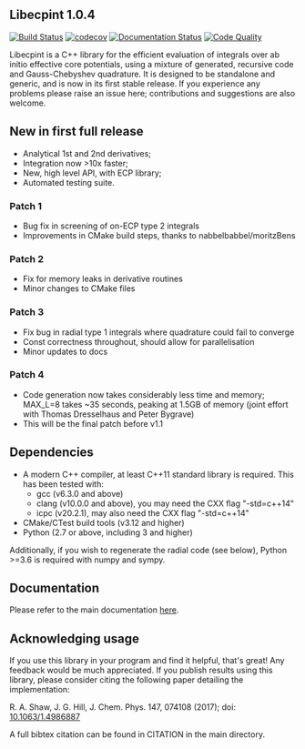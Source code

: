 ## Libecpint 1.0.4

[![Build Status](https://dev.azure.com/robertshaw383/libecpint/_apis/build/status/robashaw.libecpint?branchName=master)](https://dev.azure.com/robertshaw383/libecpint/_build/latest?definitionId=2&branchName=master)
[![codecov](https://codecov.io/gh/robashaw/libecpint/branch/master/graph/badge.svg)](https://codecov.io/gh/robashaw/libecpint)
[![Documentation Status](https://readthedocs.org/projects/libecpint/badge/?version=latest)](https://libecpint.readthedocs.io/en/latest/index.html)
[![Code Quality](https://www.code-inspector.com/project/15206/status/svg)]()

Libecpint is a C++ library for the efficient evaluation of integrals over ab initio effective core potentials, using a mixture of generated, recursive code and Gauss-Chebyshev quadrature. It is designed to be standalone and generic, and is now in its first stable release. If you experience any problems please raise an issue here; contributions and suggestions are also welcome.

## New in first full release

- Analytical 1st and 2nd derivatives;
- Integration now >10x faster;
- New, high level API, with ECP library;
- Automated testing suite.

### Patch 1

- Bug fix in screening of on-ECP type 2 integrals
- Improvements in CMake build steps, thanks to nabbelbabbel/moritzBens

### Patch 2

- Fix for memory leaks in derivative routines
- Minor changes to CMake files

### Patch 3

- Fix bug in radial type 1 integrals where quadrature could fail to converge
- Const correctness throughout, should allow for parallelisation
- Minor updates to docs

### Patch 4

- Code generation now takes considerably less time and memory; MAX_L=8 takes ~35 seconds, peaking at 1.5GB of memory (joint effort with Thomas Dresselhaus and Peter Bygrave)
- This will be the final patch before v1.1

## Dependencies

- A modern C++ compiler, at least C++11 standard library is required. This has been tested with:
  * gcc (v6.3.0 and above)
  * clang (v10.0.0 and above), you may need the CXX flag "-std=c++14"
  * icpc (v20.2.1), may also need the CXX flag "-std=c++14"
- CMake/CTest build tools (v3.12 and higher)
- Python (2.7 or above, including 3 and higher)

Additionally, if you wish to regenerate the radial code (see below),  Python >=3.6 is required with numpy and sympy.

## Documentation

Please refer to the main documentation [here](https://libecpint.readthedocs.io/en/latest/index.html).

## Acknowledging usage

If you use this library in your program and find it helpful, that's great! Any feedback would be much appreciated. If you publish results using this library, please consider citing the following paper detailing the implementation:

R. A. Shaw, J. G. Hill, J. Chem. Phys. 147, 074108 (2017); doi: [10.1063/1.4986887](http://dx.doi.org/10.1063/1.4986887)

A full bibtex citation can be found in CITATION in the main directory.
